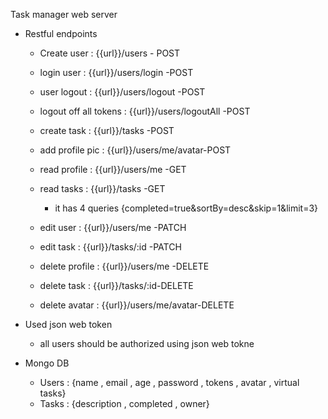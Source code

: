 Task manager web server 
  - Restful endpoints 
    - Create user : {{url}}/users - POST
    - login user : {{url}}/users/login -POST
    - user logout : {{url}}/users/logout -POST
    - logout off all tokens : {{url}}/users/logoutAll -POST
    - create task : {{url}}/tasks -POST
    - add profile pic : {{url}}/users/me/avatar-POST

    - read profile : {{url}}/users/me -GET
    - read tasks :  {{url}}/tasks -GET
      - it has 4 queries {completed=true&sortBy=desc&skip=1&limit=3}
     
    - edit user : {{url}}/users/me -PATCH
    - edit task : {{url}}/tasks/:id -PATCH
    
    - delete profile : {{url}}/users/me -DELETE
    - delete task : {{url}}/tasks/:id-DELETE
    - delete avatar : {{url}}/users/me/avatar-DELETE
    
  - Used json web token
    - all users should be authorized using json web tokne
  
  - Mongo DB 
    - Users : {name , email , age , password , tokens , avatar , virtual tasks}
    - Tasks : {description , completed , owner}
